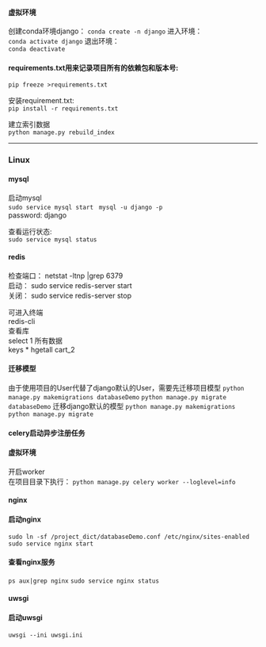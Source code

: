 
#### 虚拟环境   
创建conda环境django： 
```conda create -n django```
进入环境：   
```conda activate django```
退出环境：   
```conda deactivate```          

#### requirements.txt用来记录项目所有的依赖包和版本号:     
```pip freeze >requirements.txt```    

安装requirement.txt:    
```pip install -r requirements.txt```  


建立索引数据  
```python manage.py rebuild_index```

----
### Linux    
#### mysql    
启动mysql     
```sudo service mysql start ```
```mysql -u django -p ```    
password: django  

查看运行状态:     
```sudo service mysql status   ```


#### redis    
检查端口： netstat -ltnp |grep 6379    
启动：  sudo service redis-server start      
关闭：  sudo service redis-server stop      

可进入终端    
redis-cli    
查看库  
select 1
所有数据   
keys * hgetall cart_2    

#### 迁移模型
由于使用项目的User代替了django默认的User，需要先迁移项目模型
```python manage.py makemigrations databaseDemo```
```python manage.py migrate databaseDemo```
迁移django默认的模型
```python manage.py makemigrations```
```python manage.py migrate```

#### celery启动异步注册任务
#### 虚拟环境   
开启worker     
在项目目录下执行：
```python manage.py celery worker --loglevel=info```

#### nginx   
#### 启动nginx   
```sudo ln -sf /project_dict/databaseDemo.conf /etc/nginx/sites-enabled```
```sudo service nginx start```   

#### 查看nginx服务   
```ps aux|grep nginx``` 
```sudo service nginx status```

#### uwsgi
#### 启动uwsgi
```uwsgi --ini uwsgi.ini```








